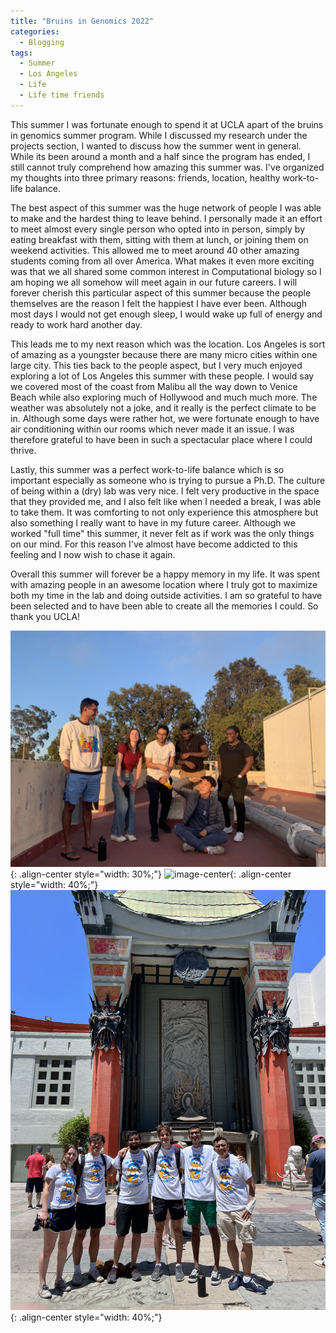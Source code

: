 ```yaml
---
title: "Bruins in Genomics 2022"
categories:
  - Blogging
tags:
  - Summer
  - Los Angeles
  - Life
  - Life time friends
---
```


This summer I was fortunate enough to spend it at UCLA apart of the bruins in genomics summer program. While I discussed my research under the projects section, I wanted to discuss how the summer went in general. While its been around a month and a half since the program has ended, I still cannot truly comprehend how amazing this summer was. I've organized my thoughts into three primary reasons: friends, location, healthy work-to-life balance.

The best aspect of this summer was the huge network of people I was able to make and the hardest thing to leave behind. I personally made it an effort to meet almost every single person who opted into in person, simply by eating breakfast with them, sitting with them at lunch, or joining them on weekend activities. This allowed me to meet around 40 other amazing students coming from all over America. What makes it even more exciting was that we all shared some common interest in Computational biology so I am hoping we all somehow will meet again in our future careers. I will forever cherish this particular aspect of this summer because the people themselves are the reason I felt the happiest I have ever been. Although most days I would not get enough sleep, I would wake up full of energy and ready to work hard another day. 

This leads me to my next reason which was the location. Los Angeles is sort of amazing as a youngster because there are many micro cities within one large city. This ties back to the people aspect, but I very much enjoyed exploring a lot of Los Angeles this summer with these people. I would say we covered most of the coast from Malibu all the way down to Venice Beach while also exploring much of Hollywood and much much more. The weather was absolutely not a joke, and it really is the perfect climate to be in. Although some days were rather hot, we were fortunate enough to have air conditioning within our rooms which never made it an issue. I was therefore grateful to have been in such a spectacular place where I could thrive.

Lastly, this summer was a perfect work-to-life balance which is so important especially as someone who is trying to pursue a Ph.D. The culture of being within a (dry) lab was very nice. I felt very productive in the space that they provided me, and I also felt like when I needed a break, I was able to take them. It was comforting to not only experience this atmosphere but also something I really want to have in my future career. Although we worked "full time" this summer, it never felt as if work was the only things on our mind. For this reason I've almost have become addicted to this feeling and I now wish to chase it again.

Overall this summer will forever be a happy memory in my life. It was spent with amazing people in an awesome location where I truly got to maximize both my time in the lab and doing outside activities. I am so grateful to have been selected and to have been able to create all the memories I could. So thank you UCLA!

![image-center](/images/IMG_9320.JPG){: .align-center style="width: 30%;"}
![image-center](/images/IMG_IMG_7942.jpg){: .align-center style="width: 40%;"}
![image-center](/images/IMG_7619.jpg){: .align-center style="width: 40%;"}